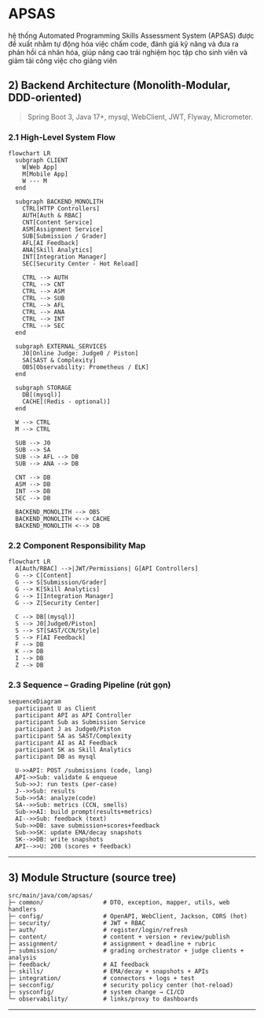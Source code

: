 # APSAS
hệ thống Automated Programming Skills Assessment System (APSAS) được đề xuất nhằm tự động hóa việc chấm code, đánh giá kỹ năng và đưa ra phản hồi cá nhân hóa, giúp nâng cao trải nghiệm học tập cho sinh viên và giảm tải công việc cho giảng viên

## 2) Backend Architecture (Monolith-Modular, DDD-oriented)

> Spring Boot 3, Java 17+, mysql, WebClient, JWT, Flyway, Micrometer.

### 2.1 High-Level System Flow

```mermaid
flowchart LR
  subgraph CLIENT
    W[Web App]
    M[Mobile App]
    W --- M
  end

  subgraph BACKEND_MONOLITH
    CTRL[HTTP Controllers]
    AUTH[Auth & RBAC]
    CNT[Content Service]
    ASM[Assignment Service]
    SUB[Submission / Grader]
    AFL[AI Feedback]
    ANA[Skill Analytics]
    INT[Integration Manager]
    SEC[Security Center - Hot Reload]

    CTRL --> AUTH
    CTRL --> CNT
    CTRL --> ASM
    CTRL --> SUB
    CTRL --> AFL
    CTRL --> ANA
    CTRL --> INT
    CTRL --> SEC
  end

  subgraph EXTERNAL_SERVICES
    J0[Online Judge: Judge0 / Piston]
    SA[SAST & Complexity]
    OBS[Observability: Prometheus / ELK]
  end

  subgraph STORAGE
    DB[(mysql)]
    CACHE[(Redis - optional)]
  end

  W --> CTRL
  M --> CTRL

  SUB --> J0
  SUB --> SA
  SUB --> AFL --> DB
  SUB --> ANA --> DB

  CNT --> DB
  ASM --> DB
  INT --> DB
  SEC --> DB

  BACKEND_MONOLITH --> OBS
  BACKEND_MONOLITH <--> CACHE
  BACKEND_MONOLITH <--> DB

```

### 2.2 Component Responsibility Map

```mermaid
flowchart LR
  A[Auth/RBAC] -->|JWT/Permissions| G[API Controllers]
  G --> C[Content]
  G --> S[Submission/Grader]
  G --> K[Skill Analytics]
  G --> I[Integration Manager]
  G --> Z[Security Center]

  C --> DB[(mysql)]
  S --> J0[Judge0/Piston]
  S --> ST[SAST/CCN/Style]
  S --> F[AI Feedback]
  F --> DB
  K --> DB
  I --> DB
  Z --> DB
```

### 2.3 Sequence – Grading Pipeline (rút gọn)

```mermaid
sequenceDiagram
  participant U as Client
  participant API as API Controller
  participant Sub as Submission Service
  participant J as Judge0/Piston
  participant SA as SAST/Complexity
  participant AI as AI Feedback
  participant SK as Skill Analytics
  participant DB as mysql

  U->>API: POST /submissions (code, lang)
  API->>Sub: validate & enqueue
  Sub->>J: run tests (per-case)
  J-->>Sub: results
  Sub->>SA: analyze(code)
  SA-->>Sub: metrics (CCN, smells)
  Sub->>AI: build prompt(results+metrics)
  AI-->>Sub: feedback (text)
  Sub->>DB: save submission+scores+feedback
  Sub->>SK: update EMA/decay snapshots
  SK-->>DB: write snapshots
  API-->>U: 200 (scores + feedback)
```

---

## 3) Module Structure (source tree)

```text
src/main/java/com/apsas/
├─ common/                 # DTO, exception, mapper, utils, web handlers
├─ config/                 # OpenAPI, WebClient, Jackson, CORS (hot)
├─ security/               # JWT + RBAC
├─ auth/                   # register/login/refresh
├─ content/                # content + version + review/publish
├─ assignment/             # assignment + deadline + rubric
├─ submission/             # grading orchestrator + judge clients + analysis
├─ feedback/               # AI feedback
├─ skills/                 # EMA/decay + snapshots + APIs
├─ integration/            # connectors + logs + test
├─ secconfig/              # security policy center (hot-reload)
├─ sysconfig/              # system change → CI/CD
└─ observability/          # links/proxy to dashboards
```

---
